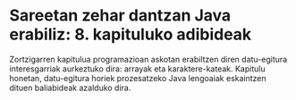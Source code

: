 #  Sareetan zehar dantzan Java erabiliz: 8. kapituluko adibideak
Zortzigarren kapitulua programazioan askotan erabiltzen diren datu-egitura interesgarriak aurkeztuko dira: arrayak eta karaktere-kateak. Kapitulu honetan, datu-egitura horiek prozesatzeko Java lengoaiak eskaintzen dituen baliabideak azalduko dira. 
